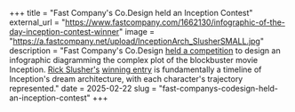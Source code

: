 +++
title = "Fast Company's Co.Design held an Inception Contest"
external_url = "https://www.fastcompany.com/1662130/infographic-of-the-day-inception-contest-winner"
image = "https://a.fastcompany.net/upload/InceptionArch_SlusherSMALL.jpg"
description = "Fast Company's Co.Design [held a competition](https://www.fastcompany.com/1662130/infographic-of-the-day-inception-contest-winner) to design an infographic diagramming the complex plot of the blockbuster movie Inception. [Rick Slusher's](https://www.rickslusher.com/?ref=krabf.com) [winning entry](https://www.rickslusher.com/Inception-The-Architecture/?ref=krabf.com) is fundamentally a timeline of Inception's dream architecture, with each character's trajectory represented."
date = 2025-02-22
slug = "fast-companys-codesign-held-an-inception-contest"
+++ 